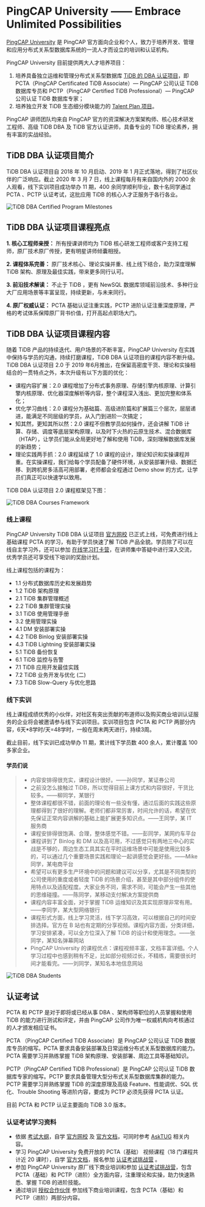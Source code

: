 # PingCAP University —— Embrace Unlimited Possibilities

[PingCAP University](https://university.pingcap.com) 是 PingCAP 官方面向企业和个人，致力于培养开发、管理和应用分布式关系型数据库系统的一流人才而设立的培训和认证机构。

PingCAP University 目前提供两大人才培养项目：

1. 培养具备独立运维和管理分布式关系型数据库 [TiDB 的 DBA 认证项目](#tidb-dba-认证项目简介)，即 PCTA（PingCAP Certificated TiDB Associate）— PingCAP 公司认证 TiDB 数据库专员和 PCTP（PingCAP Certified TiDB Professional）— PingCAP 公司认证 TiDB 数据库专家；
2. 培养独立开发 TiDB 生态细分模块能力的 [Talent Plan 项目](./talent-plan.md)。

PingCAP 讲师团队均来自 PingCAP 官方的资深解决方案架构师、核心技术研发工程师、高级 TiDB DBA 及 TiDB 官方认证讲师，具备专业的 TiDB 理论素养，拥有丰富的实战经验。

## TiDB DBA 认证项目简介

TiDB DBA 认证项目自 2018 年 10 月启动、2019 年 1 月正式落地，得到了社区伙伴的广泛响应。截止 2020 年 3 月 7 日，线上课程每月有来自国内外的 2000 余人观看，线下实训项目成功举办 11 期，400 余同学顺利毕业，数十名同学通过 PCTA 、PCTP 认证考试，这批应用 TiDB 的核心人才正服务于各行各业。

![TiDB DBA Certified Program Milestones](/res/session5/chapter2/pingcap-university/tidb-dba-certified-program-milestones.png)


## TiDB DBA 认证项目课程亮点

**1. 核心工程师亲授：**
所有授课讲师均为 TiDB 核心研发工程师或客户支持工程师，原厂技术原厂传授，更有明星讲师倾囊相授。

**2. 课程体系完善：**
原厂技术核心、理论实操并重、线上线下结合，助力深度理解 TiDB 架构、原理及最佳实践，带来更多同行认可。

**3. 前沿技术解读：**
不止于 TiDB ，更有 NewSQL 数据库领域前沿技术、多种行业大厂应用场景等丰富呈现，持续更新，与未来同行。

**4. 原厂权威认证：**
PCTA 基础认证注重实践，PCTP 进阶认证注重深度原理，严格的考试体系保障原厂背书价值，打开高起点职场大门。

## TiDB DBA 认证项目课程内容

随着 TiDB 产品的持续迭代、用户场景的不断丰富，PingCAP University 在实践中保持与学员的沟通，持续打磨课程，TiDB DBA 认证项目的课程内容不断升级。TiDB DBA 认证项目 2.0 于 2019 年6月推出，在保留高密度干货、理论和实操相结合的一贯特点之外，本次升级有以下方面的优化：

* 课程内容扩展：2.0 课程增加了分布式事务原理、存储引擎内核原理、计算引擎内核原理、优化器深度解析等内容，整个课程深入浅出、更加完整和体系化；
* 优化学习曲线：2.0 课程分为基础篇、高级进阶篇和扩展篇三个层次，层层递进，能满足不同层级的学员，从入门到进阶一次搞定；
* 知其然，更知其所以然：2.0 课程不但教学员如何操作，还会讲解 TiDB 计算、存储、调度等底层架构原理，以及时下火热的云原生技术、混合数据库（HTAP），让学员们能从全局更好地了解和使用 TiDB，深刻理解数据库发展的新趋势；
* 理论实践两手抓：2.0 课程延续了 1.0 课程的设计，理论知识和实操课程并重。在实操课程，我们给每个学员配备了硬件环境，从安装部署升级、数据迁移、到跨机房多活高可用部署，老师都会全程通过 Demo show 的方式，让学员们真正可以快速学以致用。

TiDB DBA 认证项目 2.0 课程框架见下图：

![TiDB DBA Courses Framework](/res/session5/chapter2/pingcap-university/tidb-dba-courses-framework.png)  

### 线上课程

PingCAP University TiDB DBA 认证项目 [官方网校](https://university.pingcap.com/tidb-dba-courses/) 已正式上线，可免费进行线上基础课程 PCTA 的学习，有助于学员快速了解 TiDB 产品全貌。学员除了可以在线自主学习外，还可以参加 [在线学习打卡营](https://www.mikecrm.com/form.php#/builder?id=200430982&step=edit)，在讲师集中答疑中进行深入交流，优秀学员还可享受线下培训的奖励计划。

线上课程包括的课程为：

* 1.1 分布式数据库历史和发展趋势
* 1.2 TiDB 架构原理
* 2.1 TiDB 集群管理概述
* 2.2 TiDB 集群管理实操
* 3.1 TiDB 使用管理手册
* 3.2 使用管理实操
* 4.1 DM 安装部署实操
* 4.2 TiDB Binlog 安装部署实操
* 4.3 TiDB Lightning 安装部署实操
* 5.1 TiDB 备份恢复
* 6.1 TiDB 监控与告警
* 7.1 TiDB 应用开发最佳实践
* 7.2 TiDB 业务开发与优化 (二)
* 7.3 TiDB Slow-Query 与优化思路

### 线下实训

线上课程成绩优秀的小伙伴，对社区有突出贡献的布道师以及购买商业培训认证服务的企业将会被邀请参与线下实训项目。实训项目包含 PCTA 和 PCTP 两部分内容，6天*8学时/天=48学时，一般在周末两天进行，持续3周。

截止目前，线下实训已成功举办 11 期，累计线下学员数 400 余人，累计覆盖 100 多家企业。

#### 学员们说

> * 内容安排得很充实，课程设计很好。——孙同学，某证券公司
> * 之前没怎么接触过 TiDB，所以觉得目前上课方式和内容很好，干货比较多。——柳同学，某银行
> * 整体课程都很不错，前面的理论有一些没有懂，通过后面的实践这些原理都得到了很好的理解。老师们都非常厉害，时间允许的话，希望在优先保证正常内容讲解的基础上能扩展更多知识点。——王同学，某 IT 服务商
> * 课程安排得很饱满、合理，整体感觉不错。——彭同学，某网约车平台
> * 课程讲到了 Binlog 和 DM 以及高可用，不过感觉只有两地三中心的实战是不够的，周边生态工具其实在平时运维场景中可能是使用比较多的，可以通过几个重要场景实践和理论一起讲感觉会更好些。——Mike 同学，某电商平台
> * 希望可以有更多生产环境中的问题和建议可以分享，尤其是不同类型的公司使用的重度或者轻度 TiDB 的场景介绍，甚至是其中部分组件的使用特点以及适配程度。大家业务不同，需求不同，可能会产生一些其他的思维碰撞。——陈同学，某移动支付解决方案提供商
> * 课程内容丰富全面，对于掌握 TiDB 运维知识及其实现原理非常有用。——李同学，某大型网络银行
> * 课程形式方面，线上学习灵活，线下学习高效，可以根据自己的时间安排选择。官方在 B 站也有定期的分享视频。课程内容方面，分类详细，学习安排紧凑，可以全方位深入了解 TiDB 的设计和使用理念。——张同学，某知名弹幕网站
> * PingCAP University 的课程优点：课程视频丰富，文档丰富详细。个人学习过程中也感到稍有不足，比如部分视频过长，不精练，需要很长时间才能看完。——刘同学，某知名本地信息网站

![TiDB DBA Students](/res/session5/chapter2/pingcap-university/tidb-dba-students.png)

## 认证考试

PCTA 和 PCTP 是对于即将或已经从事 DBA 、架构师等职位的人员掌握和使用 TiDB 的能力进行测试和评定，并由 PingCAP 公司作为唯一权威机构向考核通过的人才颁发相应证书。

PCTA （PingCAP Certified TiDB Associate）是 PingCAP 公司认证 TiDB 数据库专员的缩写。PCTA 要求具备安装部署及日常运维分布式关系型数据库的能力。PCTA 需要学习并熟练掌握 TiDB 架构原理、安装部署、周边工具等基础知识。

PCTP（PingCAP Certified TiDB Professional）是 PingCAP 公司认证 TiDB 数据库专家的缩写。PCTP 要求具备管理大型分布式关系型数据库集群的能力。PCTP 需要学习并熟练掌握 TiDB 的深度原理及高级 Feature、性能调优、SQL 优化、Trouble Shooting 等进阶内容，要成为 PCTP 必须先获得 PCTA 认证。

目前 PCTA 和 PCTP 认证主要面向 TiDB 3.0 版本。

### 认证考试学习资料

* 依据 [考试大纲](https://download.pingcap.com/PCTA+PCTP考试大纲.pdf)，自学 [官方网校](https://university.pingcap.com/tidb-dba-courses/) 及 [官方文档](https://pingcap.com/docs-cn/stable/)，可同时参考 [AskTUG](https://asktug.com/c/pu) 相关内容。
* 学习 PingCAP University 免费开放的 PCTA（基础） 视频课程（18 门课程共计近 20 课时），自学 [官方文档](https://pingcap.com/docs-cn/v3.0/)，报名参加 [认证考试挑战营](http://pingcaptidb.mikecrm.com/oIbFOVD) 。
* 参加 PingCAP University 原厂线下商业培训和参加 [认证考试挑战营](http://pingcaptidb.mikecrm.com/oIbFOVD)，包含 PCTA（基础）和 PCTP（进阶）全方面内容，注重理论和实操，助力快速熟悉、掌握 TiDB 的进阶技能。
* 通过培训 [授权合作伙伴](http://pingcaptidb.mikecrm.com/iAOIr8Q) 参加线下商业培训课程，包含 PCTA（基础）和 PCTP（进阶）两部分内容。
